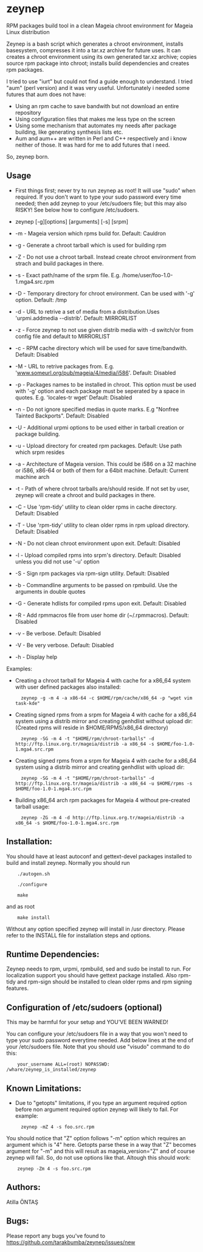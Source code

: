 zeynep
======

RPM packages build tool in a clean Mageia chroot environment for Mageia Linux distribution

Zeynep is a bash script which generates a chroot environment, installs basesystem, compresses it
into a tar.xz archive for future uses. It can creates a chroot environment using its own generated tar.xz
archive; copies source rpm package into chroot; installs build dependencies and creates rpm packages.

I tried to use "iurt" but could not find a guide enough to understand. I tried "aum" (perl version)
and it was very useful. Unfortunately i needed some futures that aum does not have:

- Using an rpm cache to save bandwith but not download an entire repository
- Using configuration files that makes me less type on the screen
- Using some mechanism that automates my needs after package building, like generating
synthesis lists etc.
- Aum and aum++ are written in Perl and C++ respectively and i know neither of those. It was hard for me to
add futures that i need.

So, zeynep born. 

Usage
------------
* First things first; never try to run zeynep as root! It will use "sudo" when required. If you don't want to type your sudo password every time needed; then add zeynep to your /etc/sudoers file; but this may also RISKY! See below how to configure /etc/sudoers.


* zeynep [-g][options] [arguments] [-s] [srpm]

 * -m        - Mageia version which rpms build for. Default: Cauldron
 * -g        - Generate a chroot tarball which is used for building rpm
 * -Z        - Do not use a chroot tarball. Instead create chroot environment from strach and build packages in there.
 * -s        - Exact path/name of the srpm file. E.g. /home/user/foo-1.0-1.mga4.src.rpm
 * -D        - Temporary directory for chroot environment. Can be used with '-g' option. Default: /tmp
 * -d        - URL to retrive a set of media from a distribution.Uses 'urpmi.addmedia --distrib'. Default: MIRRORLIST
 * -z        - Force zeynep to not use given distrib media with -d switch/or from config file and default to MIRRORLIST
 * -c        - RPM cache directory which will be used for save time/bandwith. Default: Disabled
 * -M        - URL to retrive packages from. E.g. 'www.someurl.org/pub/mageia/4/media/i586'. Default: Disabled
 * -p        - Packages names to be installed in chroot. This option must be used with '-g' option and each package must be seperated by a space in quotes. E.g. 'locales-tr wget' Default: Disabled
 * -n        - Do not ignore specified medias in quote marks. E.g "Nonfree Tainted Backports". Default: Disabled
 * -U        - Additional urpmi options to be used either in tarball creation or package building.
 * -u        - Upload directory for created rpm packages. Default: Use path which srpm resides
 * -a        - Architecture of Mageia version. This could be i586 on a 32 machine or i586, x86-64 or both of them for a 64bit machine. Default: Current machine arch
 * -t        - Path of where chroot tarballs are/should reside. If not set by user, zeynep will create a chroot and build packages in there.
 * -C        - Use 'rpm-tidy' utility to clean older rpms in cache directory. Default: Disabled
 * -T        - Use 'rpm-tidy' utility to clean older rpms in rpm upload directory. Default: Disabled
 * -N        - Do not clean chroot environment upon exit. Default: Disabled
 * -l        - Upload compiled rpms into srpm's directory. Default: Disabled unless you did not use '-u' option
 * -S        - Sign rpm packages via rpm-sign utility. Default: Disabled
 * -b        - Commandline arguments to be passed on rpmbuild. Use the arguments in double quotes
 * -G        - Generate hdlists for compiled rpms upon exit. Default: Disabled
 * -R        - Add rpmmacros file from user home dir (~/.rpmmacros). Default: Disabled
 * -v        - Be verbose. Default: Disabled
 * -V        - Be very verbose. Default: Disabled
 * -h        - Display help
 
Examples:

* Creating a chroot tarball for Mageia 4 with cache for a x86_64 system with user defined packages also installed:

		zeynep -g -m 4 -a x86-64 -c $HOME/rpm/cache/x86_64 -p "wget vim task-kde"

* Creating signed rpms from a srpm for Mageia 4 with cache for a x86_64 system using a distrib mirror and creating genhdlist without upload dir: (Created rpms will reside in $HOME/RPMS/x86_64 directory)

		zeynep -SG -m 4 -t "$HOME/rpm/chroot-tarballs" -d http://ftp.linux.org.tr/mageia/distrib -a x86_64 -s $HOME/foo-1.0-1.mga4.src.rpm
    
* Creating signed rpms from a srpm for Mageia 4 with cache for a x86_64 system using a distrib mirror and creating genhdlist with upload dir:

		zeynep -SG -m 4 -t "$HOME/rpm/chroot-tarballs" -d http://ftp.linux.org.tr/mageia/distrib -a x86_64 -u $HOME/rpms -s $HOME/foo-1.0-1.mga4.src.rpm
   
* Building x86_64 arch rpm packages for Mageia 4 without pre-created tarball usage:

		zeynep -ZG -m 4 -d http://ftp.linux.org.tr/mageia/distrib -a x86_64 -s $HOME/foo-1.0-1.mga4.src.rpm

Installation:
--------------
You should have at least autoconf and gettext-devel packages installed to build and install zeynep. Normally you should run 

		./autogen.sh
 
		./configure
 
		make
 
and as root

		make install
 
Without any option specified zeynep will install in /usr directory. Please refer to the INSTALL file for installation steps and options.

Runtime Dependencies:
---------------------
Zeynep needs to rpm, urpmi, rpmbuild, sed and sudo be install to run. For localization support you should have gettext package installed. Also rpm-tidy and rpm-sign should be installed to clean older rpms and rpm signing features.

Configuration of /etc/sudoers (optional)
---------------------
This may be harmful for your setup and YOU'VE BEEN WARNED!

You can configure your /etc/sudoers file in a way that you won't need to type your sudo password everytime needed.
Add below lines at the end of your /etc/sudoers file. Note that you should use "visudo" command to do this:

		your_username ALL=(root) NOPASSWD: /whare/zeynep_is_installed/zeynep


Known Limitations:
--------------------
* Due to "getopts" limitations, if you type an argument required option before non argument required option zeynep will likely to fail. For example:

		zeynep -mZ 4 -s foo.src.rpm

You should notice that "Z" option follows "-m" option which requires an argument which is "4" here. Getopts parse these in a way that "Z" becomes argument for "-m" and this will result as mageia_version="Z" and of course zeynep will fail. So, do not use options like that. Altough this should work:

		zeynep -Zm 4 -s foo.src.rpm


Authors:
-------------
Atilla ÖNTAŞ <tarakbumba at gmail dot com >

Bugs:
-------------
Please report any bugs you've found to https://github.com/tarakbumba/zeynep/issues/new





